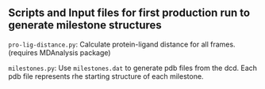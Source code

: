 ## Scripts and Input files for first production run to generate milestone structures

```pro-lig-distance.py```: Calculate protein-ligand distance for all frames. (requires MDAnalysis package)

```milestones.py```: Use ```milestones.dat``` to generate pdb files from the dcd. Each pdb file represents rhe starting structure of each milestone.

